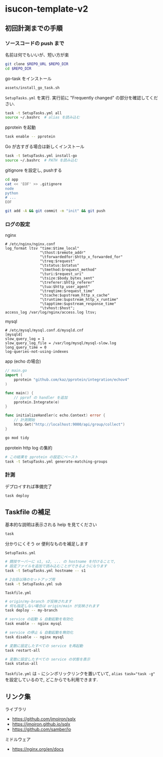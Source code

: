 # isucon-template-v2

## 初回計測までの手順

### ソースコードの push まで

名前は何でもいいが、短い方が楽
```bash
git clone $REPO_URL $REPO_DIR
cd $REPO_DIR
```

go-task をインストール
```bash
assets/install_go_task.sh
```

`SetupTasks.yml` を実行.
実行前に "Frequently changed" の部分を確認してください.
```bash
task -t SetupTasks.yml all
source ~/.bashrc  # alias を読み込む
```

pprotein を起動
```bash
task enable -- pprotein
```

Go が古すぎる場合は新しくインストール
```bash
task -t SetupTasks.yml install-go
source ~/.bashrc  # PATH を読み込む
```

gitignore を設定し, pushする
```bash
cd app
cat << 'EOF' >> .gitignore
node
python
# ...
EOF

git add -A && git commit -m "init" && git push
```

### ログの設定

nginx
```nginx configuration
# /etc/nginx/nginx.conf
log_format ltsv "time:$time_local"
                "\thost:$remote_addr"
                "\tforwardedfor:$http_x_forwarded_for"
                "\treq:$request"
                "\tstatus:$status"
                "\tmethod:$request_method"
                "\turi:$request_uri"
                "\tsize:$body_bytes_sent"
                "\treferer:$http_referer"
                "\tua:$http_user_agent"
                "\treqtime:$request_time"
                "\tcache:$upstream_http_x_cache"
                "\truntime:$upstream_http_x_runtime"
                "\tapptime:$upstream_response_time"
                "\tvhost:$host";
access_log /var/log/nginx/access.log ltsv;
```

mysql
```
# /etc/mysql/mysql.conf.d/mysqld.cnf
[mysqld]
slow_query_log = 1
slow_query_log_file = /var/log/mysql/mysql-slow.log
long_query_time = 0
log-queries-not-using-indexes
```

app (echo の場合)
```go
// main.go
import (
    pprotein "github.com/kaz/pprotein/integration/echov4"
)

func main() {
    // pprof の handler を追加
    pprotein.Integrate(e)
}

func initializeHandler(c echo.Context) error {
    // 計測開始
    http.Get("http://localhost:9000/api/group/collect")
}
```

```bash
go mod tidy
```

pprotein http log の集約
```bash
# この結果を pprotein の設定にペースト
task -t SetupTasks.yml generate-matching-groups
```

### 計測

デプロイすれば準備完了
```bash
task deploy
```

## Taskfile の補足
基本的な説明は表示される help を見てください
```bash
task
```

分かりにくそう or 便利なものを補足します

`SetupTasks.yml`
```bash
# 競技サーバーに s1, s2, ... の hostname を付けることで,
# 設定ファイルを追加で読み込むことができるようになります
task -t SetupTasks.yml hostname -- s1

# 2台目以降のセットアップ用
task -t SetupTasks.yml sub
```

`Taskfile.yml`
```bash
# origin/my-branch が反映されます
# 何も指定しない場合は origin/main が反映されます
task deploy -- my-branch

# service の起動 & 自動起動を有効化
task enable -- nginx mysql

# service の停止 & 自動起動を無効化
task disable -- nginx mysql

# 変数に設定したすべての service を再起動
task restart-all

# 変数に設定したすべての service の状態を表示
task status-all
```

`Taskfile.yml` は `~` にシンボリックリンクを置いていて, `alias task="task -g"` を設定しているので, どこからでも利用できます.

## リンク集

ライブラリ

- https://github.com/jmoiron/sqlx
- https://jmoiron.github.io/sqlx
- https://github.com/samber/lo

ミドルウェア

- https://nginx.org/en/docs